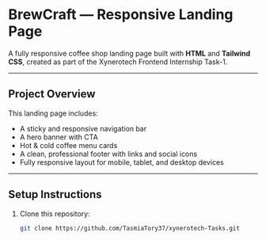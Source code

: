 # BrewCraft — Responsive Landing Page

A fully responsive coffee shop landing page built with **HTML** and **Tailwind CSS**, created as part of the Xynerotech Frontend Internship Task-1.

---

##  Project Overview

This landing page includes:
- A sticky and responsive navigation bar
- A hero banner with CTA
- Hot & cold coffee menu cards
- A clean, professional footer with links and social icons
- Fully responsive layout for mobile, tablet, and desktop devices

---

##  Setup Instructions

1. Clone this repository:
   ```bash
   git clone https://github.com/TasmiaTory37/xynerotech-Tasks.git
